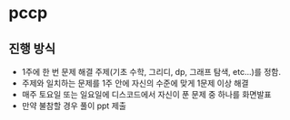 # pccp

## 진행 방식

- 1주에 한 번 문제 해결 주제(기초 수학, 그리디, dp, 그래프 탐색, etc...)를 정함.
- 주제와 일치하는 문제를 1주 안에 자신의 수준에 맞게 1문제 이상 해결
- 매주 토요일 또는 일요일에 디스코드에서 자신이 푼 문제 중 하나를 화면발표
- 만약 불참할 경우 풀이 ppt 제출